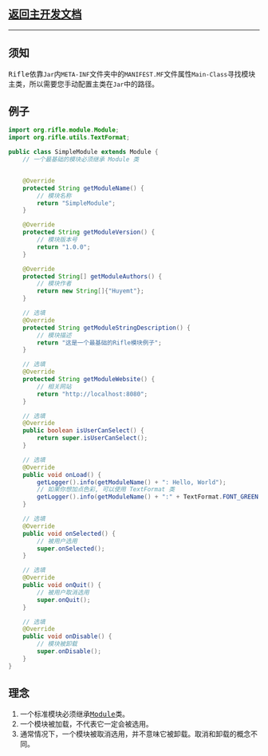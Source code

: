 ## [返回主开发文档](../start.md)
***
## 须知
<kbd>Rifle</kbd>依靠`Jar`内`META-INF`文件夹中的`MANIFEST.MF`文件属性`Main-Class`寻找模块主类，所以需要您手动配置主类在`Jar`中的路径。
## 例子

```java
import org.rifle.module.Module;
import org.rifle.utils.TextFormat;

public class SimpleModule extends Module {
    // 一个最基础的模块必须继承 Module 类


    @Override
    protected String getModuleName() {
        // 模块名称
        return "SimpleModule";
    }

    @Override
    protected String getModuleVersion() {
        // 模块版本号
        return "1.0.0";
    }

    @Override
    protected String[] getModuleAuthors() {
        // 模块作者
        return new String[]{"Huyemt"};
    }

    // 选填
    @Override
    protected String getModuleStringDescription() {
        // 模块描述
        return "这是一个最基础的Rifle模块例子";
    }

    // 选填
    @Override
    protected String getModuleWebsite() {
        // 相关网站
        return "http://localhost:8080";
    }

    // 选填
    @Override
    public boolean isUserCanSelect() {
        return super.isUserCanSelect();
    }

    // 选填
    @Override
    public void onLoad() {
        getLogger().info(getModuleName() + ": Hello, World");
        // 如果你想加点色彩, 可以使用 TextFormat 类
        getLogger().info(getModuleName() + ":" + TextFormat.FONT_GREEN + "Hello, World");
    }

    // 选填
    @Override
    public void onSelected() {
        // 被用户选用
        super.onSelected();
    }

    // 选填
    @Override
    public void onQuit() {
        // 被用户取消选用
        super.onQuit();
    }

    // 选填
    @Override
    public void onDisable() {
        // 模块被卸载
        super.onDisable();
    }
}
```
## 理念
1. 一个标准模块必须继承<kbd>[Module](../../../src/main/java/org/rifle/module/Module.java)</kbd>类。
2. 一个模块被加载，不代表它一定会被选用。
3. 通常情况下，一个模块被取消选用，并不意味它被卸载。取消和卸载的概念不同。